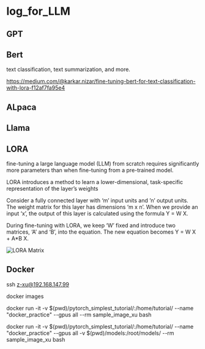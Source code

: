 # log_for_LLM

## GPT


## Bert

text classification, text summarization, and more.

https://medium.com/@karkar.nizar/fine-tuning-bert-for-text-classification-with-lora-f12af7fa95e4

## ALpaca


## Llama


## LORA

fine-tuning a large language model (LLM) from scratch requires significantly more parameters than when fine-tuning from a pre-trained model.

LORA introduces a method to learn a lower-dimensional, task-specific representation of the layer’s weights

Consider a fully connected layer with ‘m’ input units and ’n’ output units. The weight matrix for this layer has dimensions ‘m x n’. When we provide an input ‘x’, the output of this layer is calculated using the formula Y = W X.

During fine-tuning with LORA, we keep ‘W’ fixed and introduce two matrices, ‘A’ and ‘B’, into the equation. The new equation becomes Y = W X + A*B X. 

![LORA Matrix](https://miro.medium.com/v2/resize:fit:640/format:webp/1*d1ckUy_f3nfdTP_J0xzs-g.png "LORA Matrix")


## Docker

ssh z-xu@192.168.147.99

docker images

docker run -it -v $(pwd)/pytorch_simplest_tutorial/:/home/tutorial/ --name "docker_practice" --gpus all  --rm sample_image_xu bash

docker run -it -v $(pwd)/pytorch_simplest_tutorial/:/home/tutorial/ --name "docker_practice" --gpus all -v $(pwd)/models:/root/models/ 
 --rm sample_image_xu bash

